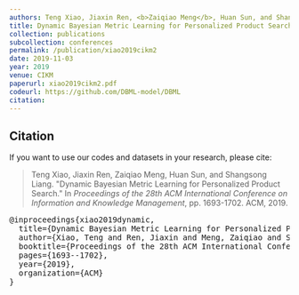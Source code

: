 ```yaml
---
authors: Teng Xiao, Jiaxin Ren, <b>Zaiqiao Meng</b>, Huan Sun, and Shangsong Liang
title: Dynamic Bayesian Metric Learning for Personalized Product Search
collection: publications
subcollection: conferences
permalink: /publication/xiao2019cikm2
date: 2019-11-03
year: 2019
venue: CIKM
paperurl: xiao2019cikm2.pdf
codeurl: https://github.com/DBML-model/DBML
citation:
---
```



## Citation

If you want to use our codes and datasets in your research, please cite:
>Teng Xiao, Jiaxin Ren, Zaiqiao Meng, Huan Sun, and Shangsong Liang. "Dynamic Bayesian Metric Learning for Personalized Product Search." In *Proceedings of the 28th ACM International Conference on Information and Knowledge Management*, pp. 1693-1702. ACM, 2019.

<pre>
@inproceedings{xiao2019dynamic,
  title={Dynamic Bayesian Metric Learning for Personalized Product Search},
  author={Xiao, Teng and Ren, Jiaxin and Meng, Zaiqiao and Sun, Huan and Liang, Shangsong},
  booktitle={Proceedings of the 28th ACM International Conference on Information and Knowledge Management},
  pages={1693--1702},
  year={2019},
  organization={ACM}
}
</pre>